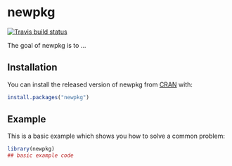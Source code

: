 # newpkg

<!-- badges: start -->
[![Travis build status](https://travis-ci.org/rikutakei/newpkg.svg?branch=master)](https://travis-ci.org/rikutakei/newpkg)
<!-- badges: end -->

The goal of newpkg is to ...

## Installation

You can install the released version of newpkg from [CRAN](https://CRAN.R-project.org) with:

``` r
install.packages("newpkg")
```

## Example

This is a basic example which shows you how to solve a common problem:

``` r
library(newpkg)
## basic example code
```

